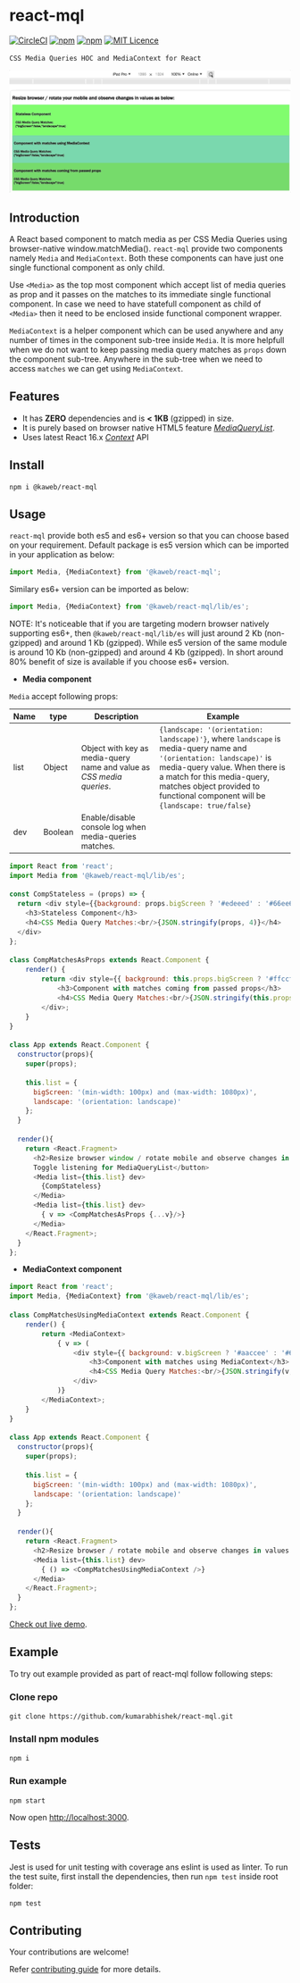 # react-mql

[![CircleCI](https://circleci.com/gh/kumarabhishek/react-mql/tree/master.svg?style=svg)](https://circleci.com/gh/kumarabhishek/react-mql/tree/master) 
[![npm](https://img.shields.io/npm/v/@kaweb/react-mql.svg)](https://www.npmjs.com/package/@kaweb/react-mql) 
[![npm](https://img.shields.io/npm/dt/@kaweb/react-mql.svg)](https://www.npmjs.com/package/@kaweb/react-mql) [![MIT Licence](https://badges.frapsoft.com/os/mit/mit.svg?v=103)](https://github.com/kumarabhishek/react-mql/blob/master/LICENSE)

`CSS Media Queries HOC and MediaContext for React`

![Demo](https://github.com/kumarabhishek/react-mql/blob/master/example/demo.gif)

## Introduction

A React based component to match media as per CSS Media Queries using browser-native window.matchMedia(). `react-mql` provide two components namely `Media` and `MediaContext`. Both these components can have just one single functional component as only child.

Use `<Media>` as the top most component which accept list of media queries as prop and it passes on the matches to its immediate single functional component. In case we need to have statefull component as child of `<Media>` then it need to be enclosed inside functional component wrapper.

`MediaContext` is a helper component which can be used anywhere and any number of times in the component sub-tree inside `Media`. It is more helpfull when we do not want to keep passing media query matches as `props` down the component sub-tree. Anywhere in the sub-tree when we need to access `matches` we can get using `MediaContext`.

## Features

* It has **ZERO** dependencies and is **< 1KB** (gzipped) in size.
* It is purely based on browser native HTML5 feature _[MediaQueryList](https://developer.mozilla.org/en-US/docs/Web/API/MediaQueryList)_.
* Uses latest React 16.x _[Context](https://reactjs.org/docs/context.html)_ API



## Install

```
npm i @kaweb/react-mql
```

## Usage

`react-mql` provide both es5 and es6+ version so that you can choose based on your requirement. Default package is es5 version which can be imported in your application as below:

```js
import Media, {MediaContext} from '@kaweb/react-mql';
```

Similary es6+ version can be imported as below:

```js
import Media, {MediaContext} from '@kaweb/react-mql/lib/es';
```

NOTE: It's noticeable that if you are targeting modern browser natively supporting es6+, then `@kaweb/react-mql/lib/es` will just around 2 Kb (non-gzipped) and around 1 Kb (gzipped). While es5 version of the same module is around 10 Kb (non-gzipped) and around 4 Kb (gzipped). In short around 80% benefit of size is available if you choose es6+ version.

* **Media component**

`Media` accept following props:

Name | type | Description         | Example
-----|------|---------------------|---------
list |Object| Object with key as media-query name and value as _CSS media queries_. | ```{landscape: '(orientation: landscape)'}```, where `landscape` is media-query name and `'(orientation: landscape)'` is media-query value. When there is a match for this media-query, matches object provided to functional component will be ```{landscape: true/false}```
dev | Boolean | Enable/disable console log when media-queries matches. | <Media dev>

```js
import React from 'react';
import Media from '@kaweb/react-mql/lib/es';

const CompStateless = (props) => {
  return <div style={{background: props.bigScreen ? '#edeeed' : '#66ee66', padding: '1rem'}}>
    <h3>Stateless Component</h3>
    <h4>CSS Media Query Matches:<br/>{JSON.stringify(props, 4)}</h4>
  </div>
};

class CompMatchesAsProps extends React.Component {
	render() {
		return <div style={{ background: this.props.bigScreen ? '#ffccff' : '#66cc66', padding: '0.5rem' }}>
			<h3>Component with matches coming from passed props</h3>
			<h4>CSS Media Query Matches:<br/>{JSON.stringify(this.props, 4)}</h4>
		</div>;
	}
}

class App extends React.Component {
  constructor(props){
    super(props);
    
    this.list = {
      bigScreen: '(min-width: 100px) and (max-width: 1080px)',
      landscape: '(orientation: landscape)'
    };
  }

  render(){
    return <React.Fragment>
      <h2>Resize browser window / rotate mobile and observe changes in values as below:</h2>
      Toggle listening for MediaQueryList</button>
      <Media list={this.list} dev>
        {CompStateless}
      </Media>
      <Media list={this.list} dev>
        { v => <CompMatchesAsProps {...v}/>}
      </Media>
    </React.Fragment>;
  }
};
```

* **MediaContext component**

```js
import React from 'react';
import Media, {MediaContext} from '@kaweb/react-mql/lib/es';

class CompMatchesUsingMediaContext extends React.Component {
	render() {
		return <MediaContext>
			{ v => (
				<div style={{ background: v.bigScreen ? '#aaccee' : '#66ccaa', padding: '0.5rem' }}>
					<h3>Component with matches using MediaContext</h3>
					<h4>CSS Media Query Matches:<br/>{JSON.stringify(v, 4)}</h4>
				</div>
			)}
		</MediaContext>;
	}
}

class App extends React.Component {
  constructor(props){
    super(props);
    
    this.list = {
      bigScreen: '(min-width: 100px) and (max-width: 1080px)',
      landscape: '(orientation: landscape)'
    };
  }

  render(){
    return <React.Fragment>
      <h2>Resize browser / rotate mobile and observe changes in values as below:</h2>
      <Media list={this.list} dev>
        { () => <CompMatchesUsingMediaContext />}
      </Media>
    </React.Fragment>;
  }
};
```

[Check out live demo](https://kumarabhishek.github.io/apps/react-mql/index.html).

## Example

To try out example provided as part of react-mql follow following steps:

### Clone repo

```
git clone https://github.com/kumarabhishek/react-mql.git
```

### Install npm modules

```
npm i
```

### Run example

```
npm start
```

Now open [http://localhost:3000](http://localhost:3000).

## Tests

Jest is used for unit testing with coverage ans eslint is used as linter. To run the test suite, first install the dependencies, then run `npm test` inside root folder:

```
npm test
```

## Contributing

Your contributions are welcome!

Refer [contributing guide](https://github.com/kumarabhishek/react-mql/blob/master/CONTRIBUTING.md) for more details.
